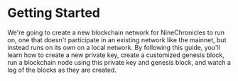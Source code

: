 # Getting Started 

We're going to create a new blockchain network for NineChronicles to run on, one that doesn't participate in an existing network like the mainnet, but instead runs on its own on a local network.
By following this guide, you'll learn how to create a new private key, create a customized genesis block, run a blockchain node using this private key and genesis block, and watch a log of the blocks as they are created.
